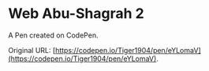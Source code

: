 # Web Abu-Shagrah 2

A Pen created on CodePen.

Original URL: [https://codepen.io/Tiger1904/pen/eYLomaV](https://codepen.io/Tiger1904/pen/eYLomaV).

